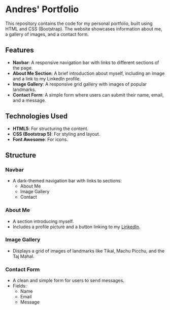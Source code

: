# Andres' Portfolio

This repository contains the code for my personal portfolio, built using HTML and CSS (Bootstrap). The website showcases information about me, a gallery of images, and a contact form.

## Features

- **Navbar**: A responsive navigation bar with links to different sections of the page.
- **About Me Section**: A brief introduction about myself, including an image and a link to my LinkedIn profile.
- **Image Gallery**: A responsive grid gallery with images of popular landmarks.
- **Contact Form**: A simple form where users can submit their name, email, and a message.

## Technologies Used

- **HTML5**: For structuring the content.
- **CSS (Bootstrap 5)**: For styling and layout.
- **Font Awesome**: For icons.

## Structure

### Navbar
- A dark-themed navigation bar with links to sections:
  - About Me
  - Image Gallery
  - Contact

### About Me
- A section introducing myself.
- Includes a profile picture and a button linking to my [LinkedIn](https://www.linkedin.com/in/andrés-tobar-90461528b).

### Image Gallery
- Displays a grid of images of landmarks like Tikal, Machu Picchu, and the Taj Mahal.

### Contact Form
- A clean and simple form for users to send messages.
- Fields:
  - Name
  - Email
  - Message

